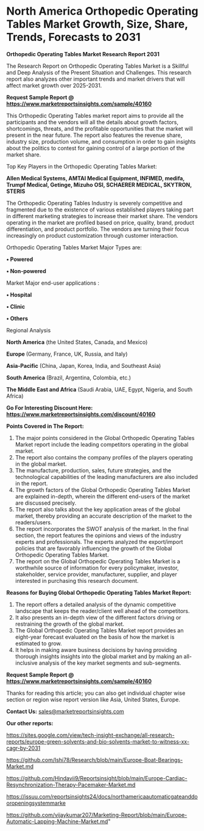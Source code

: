 # North America Orthopedic Operating Tables Market Growth, Size, Share, Trends, Forecasts to 2031

<strong>Orthopedic Operating Tables Market Research Report 2031</strong>

The Research Report on Orthopedic Operating Tables Market is a Skillful and Deep Analysis of the Present Situation and Challenges. This research report also analyzes other important trends and market drivers that will affect market growth over 2025-2031.

<strong>Request Sample Report @ <a href=https://www.marketreportsinsights.com/sample/40160>https://www.marketreportsinsights.com/sample/40160</a></strong>

This Orthopedic Operating Tables market report aims to provide all the participants and the vendors will all the details about growth factors, shortcomings, threats, and the profitable opportunities that the market will present in the near future. The report also features the revenue share, industry size, production volume, and consumption in order to gain insights about the politics to contest for gaining control of a large portion of the market share.

Top Key Players in the Orthopedic Operating Tables Market:

<strong>Allen Medical Systems, AMTAI Medical Equipment, INFIMED, medifa, Trumpf Medical, Getinge, Mizuho OSI, SCHAERER MEDICAL, SKYTRON, STERIS</strong>

The Orthopedic Operating Tables Industry is severely competitive and fragmented due to the existence of various established players taking part in different marketing strategies to increase their market share. The vendors operating in the market are profiled based on price, quality, brand, product differentiation, and product portfolio. The vendors are turning their focus increasingly on product customization through customer interaction.

Orthopedic Operating Tables Market Major Types are:

<strong>•  Powered

•  Non-powered</strong>

Market Major end-user applications :

<strong>•  Hospital

•  Clinic

•  Others</strong>

Regional Analysis

</u><strong><b>North America</b></strong> (the United States, Canada, and Mexico)

<strong><b>Europe </b></strong>(Germany, France, UK, Russia, and Italy)

<strong><b>Asia-Pacific</b></strong> (China, Japan, Korea, India, and Southeast Asia)

<strong><b>South America</b></strong> (Brazil, Argentina, Colombia, etc.)

<strong><b>The Middle East and Africa</b></strong> (Saudi Arabia, UAE, Egypt, Nigeria, and South Africa)

<strong>Go For Interesting Discount Here: <a href=https://www.marketreportsinsights.com/discount/40160>https://www.marketreportsinsights.com/discount/40160</a></strong>

<strong>Points Covered in The Report:</strong>
<ol>
  <li>The major points considered in the Global Orthopedic Operating Tables Market report include the leading competitors operating in the global market.</li>
  <li>The report also contains the company profiles of the players operating in the global market.</li>
  <li>The manufacture, production, sales, future strategies, and the technological capabilities of the leading manufacturers are also included in the report.</li>
  <li>The growth factors of the Global Orthopedic Operating Tables Market are explained in-depth, wherein the different end-users of the market are discussed precisely.</li>
  <li>The report also talks about the key application areas of the global market, thereby providing an accurate description of the market to the readers/users.</li>
  <li>The report incorporates the SWOT analysis of the market. In the final section, the report features the opinions and views of the industry experts and professionals. The experts analyzed the export/import policies that are favorably influencing the growth of the Global Orthopedic Operating Tables Market.</li>
  <li>The report on the Global Orthopedic Operating Tables Market is a worthwhile source of information for every policymaker, investor, stakeholder, service provider, manufacturer, supplier, and player interested in purchasing this research document.</li>
</ol>
<strong>Reasons for Buying Global Orthopedic Operating Tables Market Report:</strong>

<ol>
  <li>The report offers a detailed analysis of the dynamic competitive landscape that keeps the reader/client well ahead of the competitors.</li>
  <li>It also presents an in-depth view of the different factors driving or restraining the growth of the global market.</li>
  <li>The Global Orthopedic Operating Tables Market report provides an eight-year forecast evaluated on the basis of how the market is estimated to grow.</li>
  <li>It helps in making aware business decisions by having providing thorough insights insights into the global market and by making an all-inclusive analysis of the key market segments and sub-segments.</li>
</ol>
<strong>Request Sample Report @ <a href=https://www.marketreportsinsights.com/sample/40160>https://www.marketreportsinsights.com/sample/40160</a></strong>


Thanks for reading this article; you can also get individual chapter wise section or region wise report version like Asia, United States, Europe.

<strong>Contact Us:</strong>
sales@marketreportsinsights.com

<strong>Our other reports:</strong>

<a href=https://sites.google.com/view/tech-insight-exchange/all-research-reports/europe-green-solvents-and-bio-solvents-market-to-witness-xx-cagr-by-2031>https://sites.google.com/view/tech-insight-exchange/all-research-reports/europe-green-solvents-and-bio-solvents-market-to-witness-xx-cagr-by-2031</a>

<a href=https://github.com/Ishi78/Research/blob/main/Europe-Boat-Bearings-Market.md>https://github.com/Ishi78/Research/blob/main/Europe-Boat-Bearings-Market.md</a>

<a href=https://github.com/Hindavii9/Reportsinsight/blob/main/Europe-Cardiac-Resynchronization-Therapy-Pacemaker-Market.md>https://github.com/Hindavii9/Reportsinsight/blob/main/Europe-Cardiac-Resynchronization-Therapy-Pacemaker-Market.md</a>

<a href=https://issuu.com/reportsinsights24/docs/northamericaautomaticgateanddooropeningsystemmarke>https://issuu.com/reportsinsights24/docs/northamericaautomaticgateanddooropeningsystemmarke</a>

<a href=https://github.com/vijaykumar207/Marketing-Report/blob/main/Europe-Automatic-Lapping-Machine-Market.md>https://github.com/vijaykumar207/Marketing-Report/blob/main/Europe-Automatic-Lapping-Machine-Market.md</a>"
